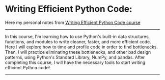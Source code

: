 # Writing Efficient Python Code:

Here my personal notes from [Writing Efficient Python Code course](https://www.datacamp.com/courses/writing-efficient-python-code#!)


_____


In this course, I'm learning how to use Python's built-in data structures, functions, and modules to write cleaner, faster, and more efficient code. Here I will explore how to time and profile code in order to find bottlenecks. Then, I will practice eliminating these bottlenecks, and other bad design patterns, using Python's Standard Library, NumPy, and pandas. After completing this course, I will have the necessary tools to start writing efficient Python code!


___
